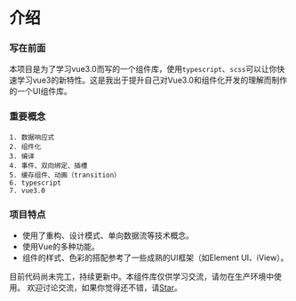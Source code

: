 # 介绍

### 写在前面

本项目是为了学习vue3.0而写的一个组件库，使用`typescript`、`scss`可以让你快速学习vue3的新特性。这是我出于提升自己对Vue3.0和组件化开发的理解而制作的一个UI组件库。

### 重要概念

```
1. 数据响应式
2. 组件化
3. 编译
4. 事件、双向绑定、插槽
5. 缓存组件、动画（transition）
6. typescript
7. vue3.0
```

### 项目特点

- 使用了重构、设计模式、单向数据流等技术概念。
- 使用Vue的多种功能。
- 组件的样式、色彩的搭配参考了一些成熟的UI框架（如Element UI、iView）。

目前代码尚未完工，持续更新中。本组件库仅供学习交流，请勿在生产环境中使用。 欢迎讨论交流，如果你觉得还不错，请[Star](https://github.com/BlameDeng/xue-ui)。